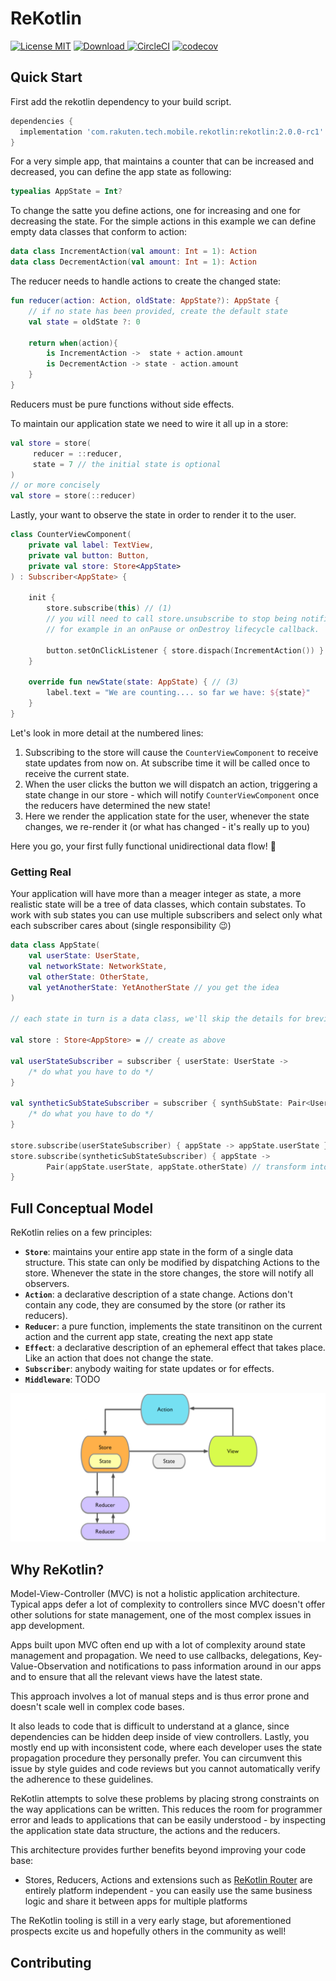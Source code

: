 # ReKotlin

[![License MIT](https://img.shields.io/badge/license-MIT-blue.svg?style=flat-square)](https://github.com/ReSwift/ReSwift/blob/master/LICENSE.md)
[![Download](https://api.bintray.com/packages/rakutentech/maven-release/rekotlin/images/download.svg) ](https://bintray.com/rakutentech/maven-release/rekotlin/_latestVersion)
[![CircleCI](https://circleci.com/gh/rakutentech/ReKotlin.svg?style=svg)](https://circleci.com/gh/rakutentech/ReKotlin)
[![codecov](https://codecov.io/gh/rakutentech/ReKotlin/branch/master/graph/badge.svg)](https://codecov.io/gh/rakutentech/ReKotlin)

## Quick Start

First add the rekotlin dependency to your build script.

```gradle
dependencies {
  implementation 'com.rakuten.tech.mobile.rekotlin:rekotlin:2.0.0-rc1'
}
```

For a very simple app, that maintains a counter that can be increased and decreased, you can define the app state as following:

```kotlin
typealias AppState = Int?
```

To change the satte you define actions, one for increasing and one for decreasing the state. For the simple actions in this example we can define empty data classes that conform to action:

```kotlin
data class IncrementAction(val amount: Int = 1): Action
data class DecrementAction(val amount: Int = 1): Action
```

The reducer needs to handle actions to create the changed state:

```kotlin
fun reducer(action: Action, oldState: AppState?): AppState {
    // if no state has been provided, create the default state
    val state = oldState ?: 0

    return when(action){
        is IncrementAction ->  state + action.amount
        is DecrementAction -> state - action.amount
    }
}
```

Reducers must be pure functions without side effects.

To maintain our application state we need to wire it all up in a store:

```kotlin
val store = store(
     reducer = ::reducer,
     state = 7 // the initial state is optional
)
// or more concisely
val store = store(::reducer)
```

Lastly, your want to observe the state in order to render it to the user.

```kotlin
class CounterViewComponent(
    private val label: TextView,
    private val button: Button,
    private val store: Store<AppState>
) : Subscriber<AppState> {

    init {
        store.subscribe(this) // (1)
        // you will need to call store.unsubscribe to stop being notified of state changes,
        // for example in an onPause or onDestroy lifecycle callback.

        button.setOnClickListener { store.dispach(IncrementAction()) } // (2)
    }

    override fun newState(state: AppState) { // (3)
        label.text = "We are counting.... so far we have: ${state}"
    }
}
```

Let's look in more detail at the numbered lines:

1. Subscribing to the store will cause the `CounterViewComponent` to receive state updates from now on. At subscribe time it will be called once to receive the current state.
2. When the user clicks the button we will dispatch an action, triggering a state change in our store - which will notify `CounterViewComponent` once the reducers have determined the new state!
3. Here we render the application state for the user, whenever the state changes, we re-render it (or what has changed - it's really up to you)

Here you go, your first fully functional unidirectional data flow! 🎉

### Getting Real

Your application will have more than a meager integer as state, a more realistic state will be a tree of data classes, which contain substates. To work with sub states you can use multiple subscribers and select only what each subscriber cares about (single responsibility 😉)

```kotlin
data class AppState(
    val userState: UserState,
    val networkState: NetworkState,
    val otherState: OtherState,
    val yetAnotherState: YetAnotherState // you get the idea
)

// each state in turn is a data class, we'll skip the details for brevity

val store : Store<AppStore> = // create as above

val userStateSubscriber = subscriber { userState: UserState ->
    /* do what you have to do */
}

val syntheticSubStateSubscriber = subscriber { synthSubState: Pair<UserState, OtherState> ->
    /* do what you have to do */
}

store.subscribe(userStateSubscriber) { appState -> appState.userState } // select only the user state
store.subscribe(syntheticSubStateSubscriber) { appState ->
        Pair(appState.userState, appState.otherState) // transform into synthetic sub-state
}
```

## Full Conceptual Model

ReKotlin relies on a few principles:

- **`Store`**: maintains your entire app state in the form of a single data structure. This state can only be modified by dispatching Actions to the store. Whenever the state in the store changes, the store will notify all observers.
- **`Action`**: a declarative description of a state change. Actions don't contain any code, they are consumed by the store (or rather its reducers).
- **`Reducer`**: a pure function, implements the state transitinon on the current action and the current app state, creating the next app state
- **`Effect`**: a declarative description of an ephemeral effect that takes place. Like an action that does not change the state.
- **`Subscriber`**: anybody waiting for state updates or for effects.
- **`Middleware`**: TODO

![](docs/img/reswift_concept.png)

## Why ReKotlin?

<!-- TODO: rework this part -->

Model-View-Controller (MVC) is not a holistic application architecture. Typical apps defer a lot of complexity to controllers since MVC doesn't offer other solutions for state management, one of the most complex issues in app development.

Apps built upon MVC often end up with a lot of complexity around state management and propagation. We need to use callbacks, delegations, Key-Value-Observation and notifications to pass information around in our apps and to ensure that all the relevant views have the latest state.

This approach involves a lot of manual steps and is thus error prone and doesn't scale well in complex code bases.

It also leads to code that is difficult to understand at a glance, since dependencies can be hidden deep inside of view controllers. Lastly, you mostly end up with inconsistent code, where each developer uses the state propagation procedure they personally prefer. You can circumvent this issue by style guides and code reviews but you cannot automatically verify the adherence to these guidelines.

ReKotlin attempts to solve these problems by placing strong constraints on the way applications can be written. This reduces the room for programmer error and leads to applications that can be easily understood - by inspecting the application state data structure, the actions and the reducers.

This architecture provides further benefits beyond improving your code base:

- Stores, Reducers, Actions and extensions such as [ReKotlin Router](https://github.com/ReKotlin/rekotlin-router)  are entirely platform independent - you can easily use the same business logic and share it between apps for multiple platforms

The ReKotlin tooling is still in a very early stage, but aforementioned prospects excite us and hopefully others in the community as well!

## Contributing

<!-- TODO: proper contributers.md -->
